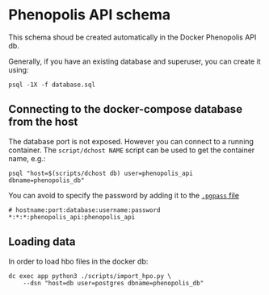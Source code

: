 Phenopolis API schema
=====================

This schema shoud be created automatically in the Docker Phenopolis API db.

Generally, if you have an existing database and superuser, you can create it
using:

    psql -1X -f database.sql


Connecting to the docker-compose database from the host
-------------------------------------------------------

The database port is not exposed. However you can connect to a running
container. The `script/dchost NAME` script can be used to get the container
name, e.g.:

```
psql "host=$(scripts/dchost db) user=phenopolis_api dbname=phenopolis_db"
```

You can avoid to specify the password by adding it to the [`.pgpass` file](https://www.postgresql.org/docs/current/libpq-pgpass.html)

```
# hostname:port:database:username:password
*:*:*:phenopolis_api:phenopolis_api
```


Loading data
------------

In order to load hbo files in the docker db:

```
dc exec app python3 ./scripts/import_hpo.py \
    --dsn "host=db user=postgres dbname=phenopolis_db"
```
